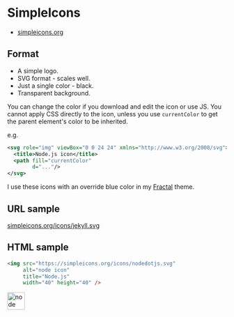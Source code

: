 # SimpleIcons

- [simpleicons.org](https://simpleicons.org/)


## Format

- A simple logo.
- SVG format - scales well.
- Just a single color - black.
- Transparent background.

You can change the color if you download and edit the icon or use JS. You cannot apply CSS directly to the icon, unless you use `currentColor` to get the parent element's color to be inherited.

e.g.

```xml
<svg role="img" viewBox="0 0 24 24" xmlns="http://www.w3.org/2000/svg">
  <title>Node.js icon</title>
  <path fill="currentColor" 
        d="..."/>
</svg>
```

I use these icons with an override blue color in my [Fractal](https://github.com/MichaelCurrin/fractal) theme.


## URL sample

[simpleicons.org/icons/jekyll.svg](https://simpleicons.org/icons/jekyll.svg)


## HTML sample

```html
<img src="https://simpleicons.org/icons/nodedotjs.svg"      
     alt="node icon"
     title="Node.js"
     width="40" height="40" />
```

<img src="https://simpleicons.org/icons/nodedotjs.svg"      
     alt="node icon"
     title="Node.js"
     width="40" height="40" />
     
